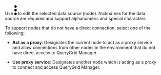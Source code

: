 Use ![""](Images/zsz1597101912145.svg) to edit the selected data source (node). Nicknames for the data source are required and support alphanumeric and special characters.

To support nodes that do not have a direct connection, select one of the following:

-   **Act as a proxy**: Designates the current node to act as a proxy service and allow connections from other nodes in the environment that do not have direct access to QueryGrid Manager.


-   **Use proxy service**: Designates another node which is acting as a proxy to connect and access QueryGrid Manager.


